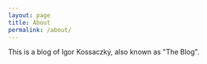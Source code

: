 ```yaml
---
layout: page
title: About
permalink: /about/
---
```


This is a blog of Igor Kossaczký, also known as "The Blog".
